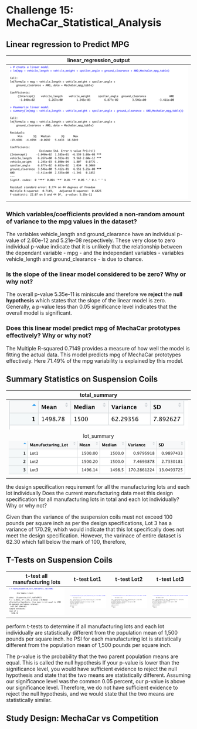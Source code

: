 # Challenge 15: MechaCar_Statistical_Analysis
## Linear regression to Predict MPG

| linear_regression_output| 
| :---: |
| ![](https://github.com/Hala-INTJ/MechaCar_Statistical_Analysis/blob/main/Images/linear_regression_output.png) | 

### Which variables/coefficients provided a non-random amount of variance to the mpg values in the dataset?
The variables vehicle_length and ground_clearance have an individual p-value of 2.60e-12 and 5.21e-08 respectively. These very close to zero individual p-value indicate that it is unlikely that the relationship between the dependant variable - mpg - and the independant variables - variables vehicle_length and ground_clearance - is due to chance.
### Is the slope of the linear model considered to be zero? Why or why not?
The overall p-value 5.35e-11 is miniscule and therefore we **reject** the **null hypothesis** which states that the slope of the linear model is zero. Generally, a p-value less than 0.05 significance level indicates that the overall model is significant. 
### Does this linear model predict mpg of MechaCar prototypes effectively? Why or why not?
The Multiple R-squared 0.7149 provides a measure of how well the model is fitting the actual data. This model predicts mpg of MechaCar prototypes effectively. Here 71.49% of the mpg variability is explained by this model.
## Summary Statistics on Suspension Coils

| total_summary| 
| :---: | 
| ![](https://github.com/Hala-INTJ/MechaCar_Statistical_Analysis/blob/main/Images/total_summary.png) | 
| lot_summary | 
| ![](https://github.com/Hala-INTJ/MechaCar_Statistical_Analysis/blob/main/Images/lot_summary.png) | 

the design specification requirement for all the manufacturing lots and each lot individually
Does the current manufacturing data meet this design specification for all manufacturing lots in total and each lot individually? Why or why not?

Given than the variance of the suspension coils must not exceed 100 pounds per square inch as per the design specifications, Lot 3 has a variance of 170.29, whixh would indicate that this lot specifically does not meet the design specification. However, the varinace of entire dataset is 62.30 which fall below the mark of 100, therefore, 

## T-Tests on Suspension Coils

| t-test all manufacturing lots| t-test Lot1 | t-test Lot2 | t-test Lot3 |
| :---: | :---: |:---: |:---: |
| ![](https://github.com/Hala-INTJ/MechaCar_Statistical_Analysis/blob/main/Images/all_t_test.png) | ![](https://github.com/Hala-INTJ/MechaCar_Statistical_Analysis/blob/main/Images/lot1_t_test.png) | ![](https://github.com/Hala-INTJ/MechaCar_Statistical_Analysis/blob/main/Images/lot2_t_test.png) | ![](https://github.com/Hala-INTJ/MechaCar_Statistical_Analysis/blob/main/Images/lot3_t_test.png) | 


perform t-tests to determine if all manufacturing lots and each lot individually are statistically different from the population mean of 1,500 pounds per square inch.
he PSI for each manufacturing lot is statistically different from the population mean of 1,500 pounds per square inch.

The p-value is the probability that the two parent population means are equal. This is called the null hypothesis
If your p-value is lower than the significance level, you would have sufficient evidence to reject the null hypothesis and state that the two means are statistically different.
Assuming our significance level was the common 0.05 percent, our p-value is above our significance level. Therefore, we do not have sufficient evidence to reject the null hypothesis, and we would state that the two means are statistically similar.


## Study Design: MechaCar vs Competition







